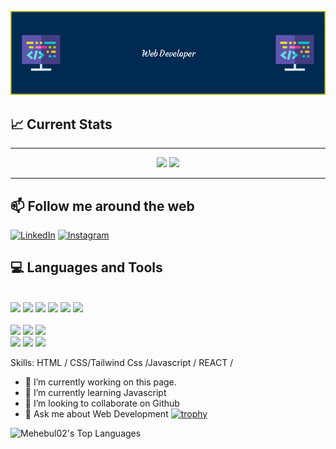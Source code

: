 

![Header](./github-header-image.png)
  
## :chart_with_upwards_trend: Current Stats

 ---

<p align="center">
 <img  src="https://github-readme-stats.vercel.app/api?username=Mehebul02&show_icons=true&theme=bear" width="400">
  <img src="https://github-readme-streak-stats.herokuapp.com?user=Mehebul02&theme=dark&hide_border=true" width="400">
</p>

--- 
## :mailbox: Follow me around the web
<a href="https://www.linkedin.com/in/mehebul-alif-9b865025b/" target="_blank"><img src="https://img.shields.io/badge/LinkedIn-%230077B5.svg?&style=flat-square&logo=linkedin&logoColor=white" alt="LinkedIn" width="300"></a>
<a href="https://www.instagram.com/alif.islam.212/" target="_blank"><img src="https://img.shields.io/badge/Instagram-%23E4405F.svg?&style=flat-square&logo=instagram&logoColor=white" alt="Instagram" width="300"></a>


## :computer: Languages and Tools

</br>
<code><img width="8%" src="https://www.vectorlogo.zone/logos/w3_html5/w3_html5-icon.svg"></code>
  <code><img width="8%" src="https://www.vectorlogo.zone/logos/w3_css/w3_css-icon.svg"></code>
  <code><img width="8%" src="https://www.vectorlogo.zone/logos/tailwindcss/tailwindcss-icon.svg"></code>
  <code><img width="8%" src="https://www.vectorlogo.zone/logos/javascript/javascript-icon.svg"></code>
  <code><img width="8%" src="https://www.vectorlogo.zone/logos/reactjs/reactjs-icon.svg"></code>
  <code><img width="8%" src="https://www.vectorlogo.zone/logos/nodejs/nodejs-horizontal.svg"></code>
  <br /></br>
  <code><img width="8%" src="https://www.vectorlogo.zone/logos/mongodb/mongodb-icon.svg"></code>
  <code><img width="8%" src="https://www.vectorlogo.zone/logos/sqlite/sqlite-ar21.svg"></code>
  <code><img width="8%" src="https://www.vectorlogo.zone/logos/firebase/firebase-ar21.svg"></code>
  <br />
  <code><img width="10%" src="https://www.vectorlogo.zone/logos/git-scm/git-scm-ar21.svg"></code>
  <code><img width="10%" src="https://www.vectorlogo.zone/logos/yaml/yaml-ar21.svg"></code>
  <code><img width="10%" src="https://www.vectorlogo.zone/logos/gnu_bash/gnu_bash-ar21.svg"></code>
</p>
Skills: HTML / CSS/Tailwind Css /Javascript  / REACT /

- 🔭 I’m currently working on this page. 
- 🌱 I’m currently learning Javascript 
- 👯 I’m looking to collaborate on Github 
- 💬 Ask me about Web Development 
[![trophy](https://github-profile-trophy.vercel.app/?username=Mehebul02)](https://github.com/ryo-ma/github-profile-trophy)

![Mehebul02's Top Languages](https://github-readme-stats.vercel.app/api/top-langs/?username=Mehebul02&theme=vue-dark&show_icons=true&hide_border=true&layout=compact)





